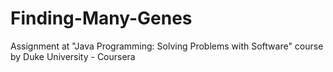 # Finding-Many-Genes
Assignment at "Java Programming: Solving Problems with Software" course by Duke University - Coursera
